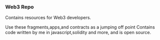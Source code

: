 <h3 style='text-color:red;'>Web3 Repo</h3>
<p><span>Contains resources for Web3 developers.</span><p><span>Use these fragments,apps,and contracts as a jumping off point</span>
Contains code written by me in javascript,solidity and more, and is open source.</p>
